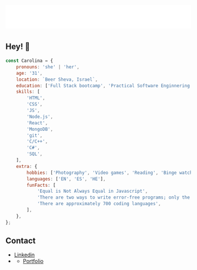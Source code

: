 <h1 align="center">
  <img src="https://raw.githubusercontent.com/Carolina-Toren/Carolina-Toren/master/name.svg" alt="Carolina Toren" />
</h1>

## Hey! 👋

```javascript
const Carolina = {
	pronouns: 'she' | 'her',
	age: '31',
	location: `Beer Sheva, Israel`,
	education: ['Full Stack bootcamp', 'Practical Software Enginnering'],
	skills: [
		'HTML',
		'CSS',
		'JS',
		'Node.js',
		'React',
		'MongoDB',
		'git',
		'C/C++',
		'C#',
		'SQL',
	],
	extra: {
		hobbies: ['Photography', 'Video games', 'Reading', 'Binge watching'],
		languages: ['EN', 'ES', 'HE'],
		funFacts: [
			'Equal is Not Always Equal in Javascript',
			'There are two ways to write error-free programs; only the third one works',
			'There are approximately 700 coding languages',
		],
	},
};
```

## Contact

- [Linkedin](https://www.linkedin.com/in/carolina-toren/)
- - [Portfolio](https://www.carolina-toren.com/)
